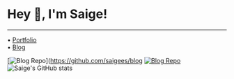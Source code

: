 # Hey 👋, I'm Saige!
---
• [Portfolio](https://saige.wtf)<br/>
• [Blog](https://b.saige.wtf)

[![Blog Repo](https://github-readme-stats.vercel.app/api/pin/?username=saigees&repo=blog&theme=aura)](https://github.com/saigees/blog
[![Blog Repo](https://github-readme-stats.vercel.app/api/pin/?username=saigees&repo=blog&theme=portfolio)](https://github.com/saigees/portfolio)
![Saige's GitHub stats](https://github-readme-stats.vercel.app/api?username=Saigees&show_icons=true&theme=aura)<br/>


